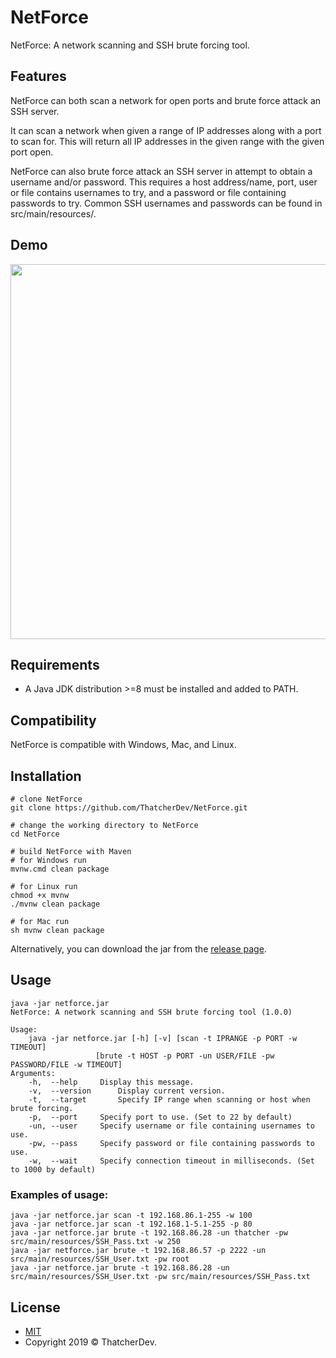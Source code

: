 # NetForce
NetForce: A network scanning and SSH brute forcing tool.

## Features
NetForce can both scan a network for open ports and brute force attack an SSH server.

It can scan a network when given a range of IP addresses along with a port to scan for.
This will return all IP addresses in the given range with the given port open.

NetForce can also brute force attack an SSH server in attempt to obtain a username and/or password.
This requires a host address/name, port, user or file contains usernames to try, and a password or file containing passwords to try.
Common SSH usernames and passwords can be found in src/main/resources/.

## Demo
<a href="https://asciinema.org/a/272184" target="_blank"><img src="https://asciinema.org/a/272184.svg" width="600"/></a>

## Requirements
- A Java JDK distribution >=8 must be installed and added to PATH.

## Compatibility
NetForce is compatible with Windows, Mac, and Linux.

## Installation
```
# clone NetForce
git clone https://github.com/ThatcherDev/NetForce.git

# change the working directory to NetForce
cd NetForce

# build NetForce with Maven
# for Windows run
mvnw.cmd clean package

# for Linux run
chmod +x mvnw
./mvnw clean package

# for Mac run
sh mvnw clean package
```

Alternatively, you can download the jar from the [release page](https://github.com/ThatcherDev/NetForce/releases).

## Usage
```
java -jar netforce.jar
NetForce: A network scanning and SSH brute forcing tool (1.0.0)

Usage:
	java -jar netforce.jar [-h] [-v] [scan -t IPRANGE -p PORT -w TIMEOUT]
			       [brute -t HOST -p PORT -un USER/FILE -pw PASSWORD/FILE -w TIMEOUT]
Arguments:
	-h,  --help		Display this message.
	-v,  --version		Display current version.
	-t,  --target		Specify IP range when scanning or host when brute forcing.
	-p,  --port		Specify port to use. (Set to 22 by default)
	-un, --user		Specify username or file containing usernames to use.
	-pw, --pass		Specify password or file containing passwords to use.
	-w,  --wait		Specify connection timeout in milliseconds. (Set to 1000 by default)

```
### Examples of usage:
```
java -jar netforce.jar scan -t 192.168.86.1-255 -w 100
java -jar netforce.jar scan -t 192.168.1-5.1-255 -p 80
java -jar netforce.jar brute -t 192.168.86.28 -un thatcher -pw src/main/resources/SSH_Pass.txt -w 250
java -jar netforce.jar brute -t 192.168.86.57 -p 2222 -un src/main/resources/SSH_User.txt -pw root
java -jar netforce.jar brute -t 192.168.86.28 -un src/main/resources/SSH_User.txt -pw src/main/resources/SSH_Pass.txt
```

## License
- [MIT](https://choosealicense.com/licenses/mit/)
- Copyright 2019 ©️ ThatcherDev.

